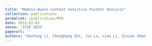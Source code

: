 ```yaml
---
title: "Module-Aware Context Sensitive Pointer Analysis"
collection: publications
permalink: /publication/MPA
date: 2015-02-01
venue: 'ICSE 2025'
paperurl: ''
authors: 'Haofeng Li, Chenghang Shi, Jie Lu, Lian Li, Zixuan ZHao'
---
```

